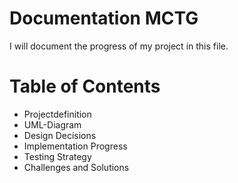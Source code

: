 # Documentation MCTG

I will document the progress of my project in this file.

# Table of Contents

- Projectdefinition
- UML-Diagram
- Design Decisions
- Implementation Progress
- Testing Strategy
- Challenges and Solutions